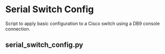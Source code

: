 # Serial Switch Config

Script to apply basic configuration to a Cisco switch using a DB9 console connection.

## serial_switch_config.py

